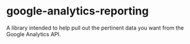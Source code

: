 google-analytics-reporting
==========================

A library intended to help pull out the pertinent data you want from the Google Analytics API.
